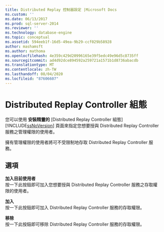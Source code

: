 ```yaml
---
title: Distributed Replay 控制器設定 |Microsoft Docs
ms.custom: ''
ms.date: 06/13/2017
ms.prod: sql-server-2014
ms.reviewer: ''
ms.technology: database-engine
ms.topic: conceptual
ms.assetid: 594eeb1f-16d5-49ea-9b29-ccf029b58928
author: mashamsft
ms.author: mathoma
ms.openlocfilehash: 4e359c429d20996165e39f5edc49e96d5c8735ff
ms.sourcegitcommit: ad4d92dce894592a259721a1571b1d8736abacdb
ms.translationtype: MT
ms.contentlocale: zh-TW
ms.lasthandoff: 08/04/2020
ms.locfileid: "87606607"
---
```

# <a name="distributed-replay-controller-configuration"></a>Distributed Replay Controller 組態
  您可以使用 **安裝精靈的** [Distributed Replay Controller 組態] [!INCLUDE[ssNoVersion](../../includes/ssnoversion-md.md)] 頁面來指定您想要授與 Distributed Replay Controller 服務之管理權限的使用者。  
  
 擁有管理權限的使用者將可不受限制地存取 Distributed Replay Controller 服務。  
  
## <a name="options"></a>選項  
 **加入目前使用者**  
 按一下此按鈕即可加入您想要授與 Distributed Replay Controller 服務之存取權限的使用者。  
  
 **加入**  
 按一下此按鈕即可加入 Distributed Replay Controller 服務的存取權限。  
  
 **移除**  
 按一下此按鈕即可移除 Distributed Replay Controller 服務的存取權限。  
  
  

